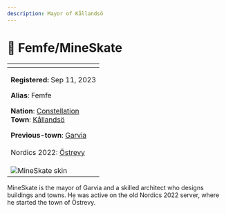 ```yaml
---
description: Mayor of Kållandsö
---
```


# 👤 Femfe/MineSkate

<table data-view="cards" data-full-width="false"><thead><tr><th></th></tr></thead><tbody><tr><td><p><strong>Registered:</strong> Sep 11, 2023</p><p><strong>Alias</strong>: Femfe</p><p><strong>Nation</strong>: <a href="../nations/present-nations/constellation.md">Constellation</a><br><strong>Town</strong>: <a href="../towns/sweden-region/kallandso.md">Kållandsö</a></p><p><strong>Previous-town</strong>: <a href="../towns/finland-region/garvia/">Garvia</a><br><br>Nordics 2022: <a href="../../../server-dates/the-2022-nordics-server/oestrevy.md">Östrevy</a></p></td></tr><tr><td><img src="../../../.gitbook/assets/MineSkate1-skin.png" alt="MineSkate skin"></td></tr></tbody></table>

MineSkate is the mayor of Garvia and a skilled architect who designs buildings and towns. He was active on the old Nordics 2022 server, where he started the town of Östrevy.
